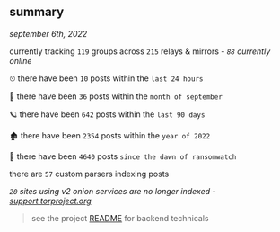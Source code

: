 
## summary
_september 6th, 2022_

currently tracking `119` groups across `215` relays & mirrors - _`88` currently online_

⏲ there have been `10` posts within the `last 24 hours`

🦈 there have been `36` posts within the `month of september`

🪐 there have been `642` posts within the `last 90 days`

🏚 there have been `2354` posts within the `year of 2022`

🦕 there have been `4640` posts `since the dawn of ransomwatch`

there are `57` custom parsers indexing posts

_`20` sites using v2 onion services are no longer indexed - [support.torproject.org](https://support.torproject.org/onionservices/v2-deprecation/)_

> see the project [README](https://github.com/joshhighet/ransomwatch#ransomwatch--) for backend technicals
